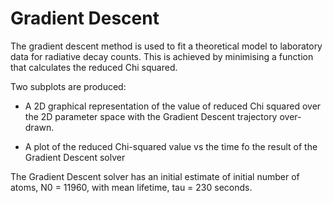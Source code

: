 # Gradient Descent

The gradient descent method is used to fit a theoretical model to laboratory data for radiative decay counts. This is achieved by minimising a function that calculates the reduced Chi squared. 

Two subplots are produced:

- A 2D graphical representation of the value of reduced Chi squared over the 2D parameter space with the Gradient Descent trajectory over-drawn.

- A plot of the reduced Chi-squared value vs the time fo the result of the Gradient Descent solver


The Gradient Descent solver has an initial estimate of initial number of atoms, N0 = 11960, with mean lifetime, tau = 230 seconds.
